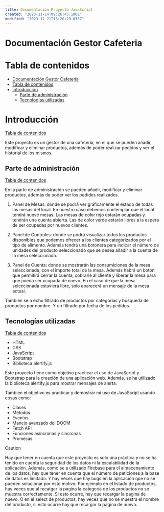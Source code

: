 ```yaml
---
title: Documentación Proyecto JavaScript
created: "2023-11-14T09:26:45.100Z"
modified: "2023-11-21T13:20:29.033Z"
---
```


# Documentación Gestor Cafeteria

[//]: # "version: 1.0"
[//]: # "author: Manuel Ibáñez"
[//]: # "date: 2020-10-10"

# Tabla de contenidos

- [Documentación Gestor Cafeteria](#documentación-gestor-cafeteria)
- [Tabla de contenidos](#tabla-de-contenidos)
- [Introducción](#introducción)
  - [Parte de administración](#parte-de-administración)
  - [Tecnologías utilizadas](#tecnologías-utilizadas)

<div style="page-break-after: always;"></div>

# Introducción

[Tabla de contenidos](#tabla-de-contenidos)

Este proyecto es un gestor de una cafetería, en el que se pueden añadir, modificar y eliminar productos, además de poder realizar pedidos y ver el historial de los mismos.

## Parte de administración

[Tabla de contenidos](#tabla-de-contenidos)

En la parte de administración se pueden añadir, modificar y eliminar productos, además de poder ver los pedidos realizados.

1. Panel de Mesas: donde se podrá ver gráficamente el estado de todas las mesas
   del local. En nuestro caso debemos contemplar que el local tendrá nueve mesas.
   Las mesas de color rojo estarán ocupadas y tendrán una cuenta abierta. Las de
   color verde estarán libres a la espera de ser ocupadas por nuevos clientes.

2. Panel de Controles: donde se podrá visualizar todos los productos disponibles que
   podemos ofrecer a los clientes categorizados por el tipo de alimento. Además
   tendrá una botonera para indicar el número de unidades del producto seleccionado
   que se desea añadir a la cuenta de la mesa seleccionada.

3. Panel de Cuenta: donde se mostrarán las consumiciones de la mesa seleccionada,
   con el importe total de la mesa. Además habrá un botón que permitirá cerrar la
   cuenta, cobrarle al cliente y liberar la mesa para que pueda ser ocupada de nuevo.
   En el caso de que la mesa seleccionada estuviera libre, solo aparecerá un mensaje
   de la mesa actual.

Tambien se a echo filtrado de productos por categorias y busqueda de productos por nombre. Y un filtrado por fecha de los pedidos.

## Tecnologías utilizadas

[Tabla de contenidos](#tabla-de-contenidos)

- HTML
- CSS
- JavaScript
- Bootstrap
- Biblioteca alertify.js

Este proyecto tiene como objetivo practicar el uso de JavaScript y Bootstrap para la creación de una aplicación web. Además, se ha utilizado la biblioteca alertify.js para mostrar mensajes de alerta.

Tambien el objetivo es practicar y demostrar mi uso de JavaScript usando cosas como:

- Clases
- Métodos
- Eventos
- Manejo avanzado del DOOM
- Fetch API
- Funciones asíncronas y sincronas
- Promesas

> [!CAUTION]
> Hay que tener en cuenta que este proyecto es solo una práctica y no se ha tenido en cuenta la seguridad de los datos ni la escalabilidad de la aplicación.
> Además, como se a utilizado Firebase para el almacenamiento de los datos, hay que tener en cuenta que el número de peticiones a la base de datos es limitado. Y hay veces que hay bugs en la aplicación que no se pueden solucionar por este motivo. Por ejemplo en el listado de productos, hay veces que al recatgar la pagina la categoría de los productos no se muestra correctamente. Si esto ocurre, hay que recargar la pagina de nuevo. O en el select de productos, hay veces que no se muestra el nombre del producto, si esto ocurre hay que recargar la pagina de nuevo.
